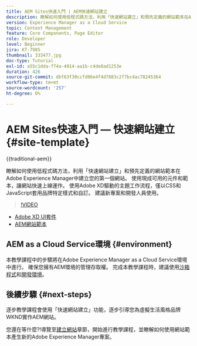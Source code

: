 ```yaml
---
title: AEM Sites快速入門 | AEM快速網站建立
description: 瞭解如何使用低程式碼方法，利用「快速網站建立」和預先定義的網站範本在Adobe Experience Manager中建立您的第一個網站。 使用現成可用的元件和範本，讓網站快速上線運作。 使用Adobe XD驅動的主題工作流程，僅以CSS和JavaScript套用品牌特定樣式和自訂。 建議新專案和開發人員使用。
version: Experience Manager as a Cloud Service
topic: Content Management
feature: Core Components, Page Editor
role: Developer
level: Beginner
jira: KT-7985
thumbnail: 333477.jpg
doc-type: Tutorial
exl-id: a55c1dda-f74a-4914-aa1b-c4de8ad1253e
duration: 426
source-git-commit: dbf63f30ccfd06e4f4d7883c2f7bc4ac78245364
workflow-type: tm+mt
source-wordcount: '257'
ht-degree: 0%

---
```


# AEM Sites快速入門 — 快速網站建立 {#site-template}

{{traditional-aem}}

瞭解如何使用低程式碼方法，利用「快速網站建立」和預先定義的網站範本在Adobe Experience Manager中建立您的第一個網站。 使用現成可用的元件和範本，讓網站快速上線運作。 使用Adobe XD驅動的主題工作流程，僅以CSS和JavaScript套用品牌特定樣式和自訂。 建議新專案和開發人員使用。

>[!VIDEO](https://video.tv.adobe.com/v/333477?quality=12&learn=on)

* [Adobe XD UI套件](https://github.com/adobe/aem-site-template-basic/blob/main/files/wireframe.xd)
* [AEM網站範本](https://github.com/adobe/aem-site-template-basic)

## AEM as a Cloud Service環境 {#environment}

本教學課程中的步驟將在Adobe Experience Manager as a Cloud Service環境中進行。 確保您擁有AEM環境的管理存取權。 完成本教學課程時，建議使用[沙箱程式](https://experienceleague.adobe.com/docs/experience-manager-cloud-service/onboarding/getting-access/sandbox-programs/introduction-sandbox-programs.html?lang=zh-Hant)和[開發環境](https://experienceleague.adobe.com/docs/experience-manager-cloud-service/implementing/using-cloud-manager/manage-environments.html?lang=zh-Hant)。

## 後續步驟 {#next-steps}

逐步教學課程會使用「快速網站建立」功能，逐步引導您為虛擬生活風格品牌WKND實作AEM網站。

您還在等什麼?!導覽至[建立網站](create-site.md)章節，開始進行教學課程，並瞭解如何使用網站範本產生新的Adobe Experience Manager專案。

